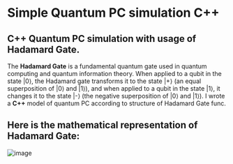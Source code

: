 # Simple Quantum PC simulation C++
## C++ Quantum PC simulation with usage of Hadamard Gate.

The **Hadamard Gate** is a fundamental quantum gate used in quantum computing and quantum information theory.
When applied to a qubit in the state |0⟩, the Hadamard gate transforms it to the state |+⟩ (an equal superposition of |0⟩ and |1⟩), and when applied to a qubit in the state |1⟩, it changes it to the state |-⟩ (the negative superposition of |0⟩ and |1⟩). I wrote a **C++** model of quantum PC according to structure of Hadamard Gate func.

## Here is the mathematical representation of Hadamard Gate: 

![image](https://github.com/oxykl1k/Simple-Quantum-PC-simulation-C-/assets/133672402/ed9a4311-316e-40d1-aadd-2047f434a019)
